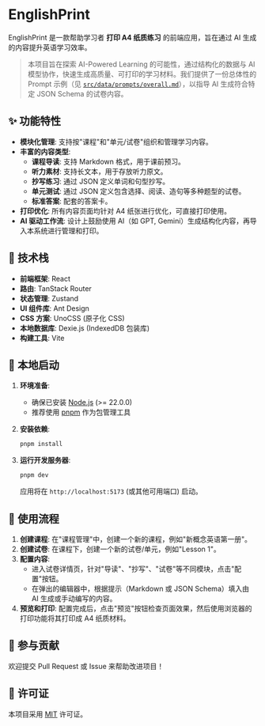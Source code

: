 # EnglishPrint

EnglishPrint 是一款帮助学习者 **打印 A4 纸质练习** 的前端应用，旨在通过 AI 生成的内容提升英语学习效率。

> 本项目旨在探索 AI-Powered Learning 的可能性，通过结构化的数据与 AI 模型协作，快速生成高质量、可打印的学习材料。我们提供了一份总体性的 Prompt 示例（见 [`src/data/prompts/overall.md`](./src/data/prompts/overall.md)），以指导 AI 生成符合特定 JSON Schema 的试卷内容。

## ✨ 功能特性

- **模块化管理**: 支持按"课程"和"单元/试卷"组织和管理学习内容。
- **丰富的内容类型**:
  - **课程导读**: 支持 Markdown 格式，用于课前预习。
  - **听力素材**: 支持长文本，用于存放听力原文。
  - **抄写练习**: 通过 JSON 定义单词和句型抄写。
  - **单元测试**: 通过 JSON 定义包含选择、阅读、造句等多种题型的试卷。
  - **标准答案**: 配套的答案卡。
- **打印优化**: 所有内容页面均针对 A4 纸张进行优化，可直接打印使用。
- **AI 驱动工作流**: 设计上鼓励使用 AI（如 GPT, Gemini）生成结构化内容，再导入本系统进行管理和打印。

## 🚀 技术栈

- **前端框架**: React
- **路由**: TanStack Router
- **状态管理**: Zustand
- **UI 组件库**: Ant Design
- **CSS 方案**: UnoCSS (原子化 CSS)
- **本地数据库**: Dexie.js (IndexedDB 包装库)
- **构建工具**: Vite

## 🏁 本地启动

1.  **环境准备**:

    - 确保已安装 [Node.js](https://nodejs.org/) (>= 22.0.0)
    - 推荐使用 [pnpm](https://pnpm.io/) 作为包管理工具

2.  **安装依赖**:

    ```bash
    pnpm install
    ```

3.  **运行开发服务器**:
    ```bash
    pnpm dev
    ```
    应用将在 `http://localhost:5173` (或其他可用端口) 启动。

## 🔧 使用流程

1.  **创建课程**: 在"课程管理"中，创建一个新的课程，例如"新概念英语第一册"。
2.  **创建试卷**: 在课程下，创建一个新的试卷/单元，例如"Lesson 1"。
3.  **配置内容**:
    - 进入试卷详情页，针对"导读"、"抄写"、"试卷"等不同模块，点击"配置"按钮。
    - 在弹出的编辑器中，根据提示（Markdown 或 JSON Schema）填入由 AI 生成或手动编写的内容。
4.  **预览和打印**: 配置完成后，点击"预览"按钮检查页面效果，然后使用浏览器的打印功能将其打印成 A4 纸质材料。

## 🤝 参与贡献

欢迎提交 Pull Request 或 Issue 来帮助改进项目！

## 📝 许可证

本项目采用 [MIT](./LICENSE) 许可证。
